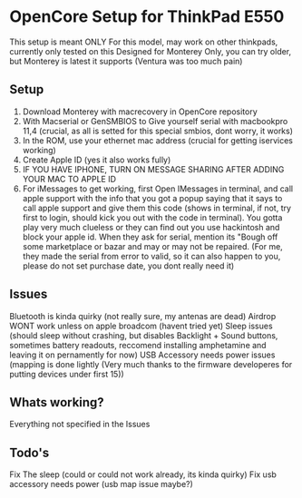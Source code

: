 # OpenCore Setup for ThinkPad E550

This setup is meant ONLY For this model, may work on other thinkpads, currently only tested on this
Designed for Monterey Only, you can try older, but Monterey is latest it supports (Ventura was too much pain)

## Setup

1. Download Monterey with macrecovery in OpenCore repository
2. With Macserial or GenSMBIOS to Give yourself serial with macbookpro 11,4 (crucial, as all is setted for this special smbios, dont worry, it works)
3. In the ROM, use your ethernet mac address (crucial for getting iservices working)
4. Create Apple ID (yes it also works fully)
5. IF YOU HAVE IPHONE, TURN ON MESSAGE SHARING AFTER ADDING YOUR MAC TO APPLE ID
6. For iMessages to get working, first Open IMessages in terminal, and call apple support with the info that you got a popup saying that it says to call apple support and give them this code (shows in terminal, if not, try first to login, should kick you out with the code in terminal). You gotta play very much clueless or they can find out you use hackintosh and block your apple id. When they ask for serial, mention its "Bough off some marketplace or bazar and may or may not be repaired. (For me, they made the serial from error to valid, so it can also happen to you, please do not set purchase date, you dont really need it)

## Issues

Bluetooth is kinda quirky (not really sure, my antenas are dead)
Airdrop WONT work unless on apple broadcom (havent tried yet)
Sleep issues (should sleep without crashing, but disables Backlight + Sound buttons, sometimes battery readouts, reccomend installing amphetamine and leaving it on pernamently for now)
USB Accessory needs power issues (mapping is done lightly (Very much thanks to the firmware developeres for putting devices under first 15))

## Whats working?

Everything not specified in the Issues

## Todo's

Fix The sleep (could or could not work already, its kinda quirky)
Fix usb accessory needs power (usb map issue maybe?)

